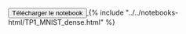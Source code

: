 <a href="../../textbook/TP1_MNIST_dense.ipynb" download target="_blank">
    <button class="button-download">
    Télécharger le notebook
    </button>
</a>
{% include "../../notebooks-html/TP1_MNIST_dense.html" %}
